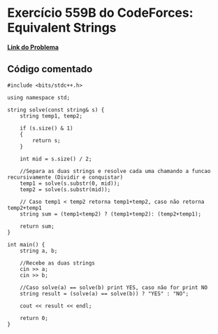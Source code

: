# Exercício 559B do CodeForces: Equivalent Strings

[**Link do Problema**](https://codeforces.com/problemset/problem/559/B)

## Código comentado

```
#include <bits/stdc++.h>

using namespace std;

string solve(const string& s) {
    string temp1, temp2;

    if (s.size() & 1) 
    {
        return s;
    }

    int mid = s.size() / 2;

    //Separa as duas strings e resolve cada uma chamando a funcao recursivamente (Dividir e conquistar)
    temp1 = solve(s.substr(0, mid));
    temp2 = solve(s.substr(mid));

    // Caso temp1 < temp2 retorna temp1+temp2, caso não retorna temp2+temp1
    string sum = (temp1<temp2) ? (temp1+temp2): (temp2+temp1);

    return sum;
}

int main() {
    string a, b;

    //Recebe as duas strings
    cin >> a;
    cin >> b;

    //Caso solve(a) == solve(b) print YES, caso não for print NO
    string result = (solve(a) == solve(b)) ? "YES" : "NO";

    cout << result << endl;

    return 0;
}
```